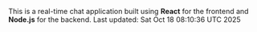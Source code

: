 This is a real-time chat application built using **React** for the frontend and **Node.js** for the backend.
Last updated: Sat Oct 18 08:10:36 UTC 2025
